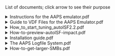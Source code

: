 List of documents; click arrow to see their purpose

<details><summary>Instructions for the AAPS emulator.pdf</summary>
Explains functionality and usage of the emulator
  
Contains some examples
</details>

<details><summary>Guide to VDF Files for the AAPS Emulator.pdf</summary>
Lists all possible instructions types
  
Shows examples starting from straightforward to very complex ones
  
Examples can be used via copy/paste
</details>

<details><summary>How_to_start_tuning_autoISF2.2.pdf</summary>
This is an older document which guides you through the process of generating spreadsheet tables and graphs. These help in identifying which parameter to modify and provide a first estimate by how much.
</details>

<details><summary>How-to-preview-autoISF-impact.pdf</summary>
Explains how you can assess which feature of autoISF could have which impact if you had autoISF installed. As those features are includud in the emulator, ýou can have a preview before undertaking the journey to build and install autoISF.

By running the emulator on the AAPS phone you can already get live hints when extra SMBs would be appropriate. This helps to build up experience and trust before going live with autoISF.
</details>

<details><summary>Installation guide.pdf</summary>
Starts from getting and installing the required files and 
  
ends with seeing the first result using a demo case as a confirmation of success
</details>

<details><summary>The AAPS Logfile System.pdf</summary>
Tells you where to find the logfiles.

Explains facts about the naming and storage.
  
Gives hints about downloading them to the PC ready for use by the emulator.
</details>

<details><summary>How-to-get-larger-SMBs.pdf</summary>
List steps to go through from simple to advanced if you want to get larger SMB but the setup does not allow you. 
  
It covers methods available in standard AAPS and progresses to methods only available in autoISF.

This was moved to the autoISF repo because it can be used in parts without the emulator.
</details>
